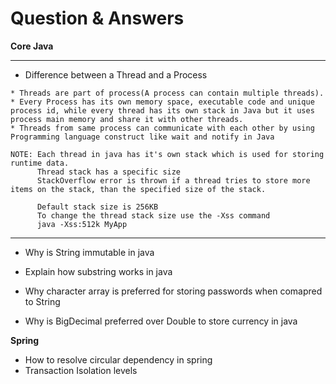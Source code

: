 # Question & Answers

<b> Core Java </b>

***
* Difference between a Thread and a Process
```
* Threads are part of process(A process can contain multiple threads).
* Every Process has its own memory space, executable code and unique process id, while every thread has its own stack in Java but it uses process main memory and share it with other threads.
* Threads from same process can communicate with each other by using Programming language construct like wait and notify in Java

NOTE: Each thread in java has it's own stack which is used for storing runtime data.
      Thread stack has a specific size
      StackOverflow error is thrown if a thread tries to store more items on the stack, than the specified size of the stack.
      
      Default stack size is 256KB
      To change the thread stack size use the -Xss command
      java -Xss:512k MyApp
```

***

* Why is String immutable in java

* Explain how substring works in java

* Why character array is preferred for storing passwords when comapred to String

* Why is BigDecimal preferred over Double to store currency in java


<b> Spring </b>
* How to resolve circular dependency in spring
* Transaction Isolation levels
